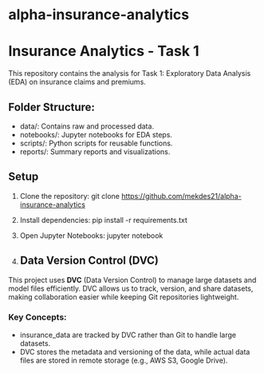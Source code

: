 # alpha-insurance-analytics
# Insurance Analytics - Task 1

This repository contains the analysis for Task 1: Exploratory Data Analysis (EDA) on insurance claims and premiums.

## Folder Structure:
- data/: Contains raw and processed data.
- notebooks/: Jupyter notebooks for EDA steps.
- scripts/: Python scripts for reusable functions.
- reports/: Summary reports and visualizations.

## Setup
1. Clone the repository:
   git clone https://github.com/mekdes21/alpha-insurance-analytics

2. Install dependencies:
   pip install -r requirements.txt

3. Open Jupyter Notebooks:
   jupyter notebook

4. ## Data Version Control (DVC)

This project uses **DVC** (Data Version Control) to manage large datasets and model files efficiently. DVC allows us to track, version, and share datasets, making collaboration easier while keeping Git repositories lightweight.

### Key Concepts:
- insurance_data are tracked by DVC rather than Git to handle large datasets.
- DVC stores the metadata and versioning of the data, while actual data files are stored in remote storage (e.g., AWS S3, Google Drive).

